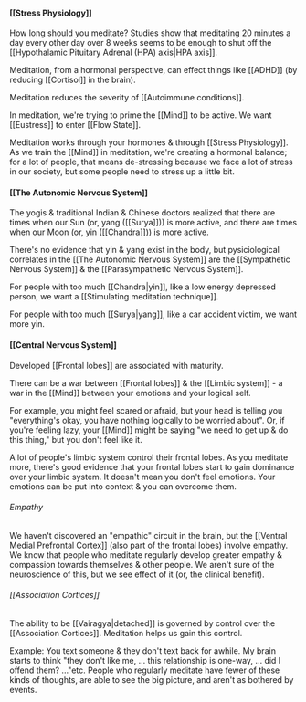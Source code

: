#### [[Stress Physiology]]
How long should you meditate?
Studies show that meditating 20 minutes a day every other day over 8 weeks seems to be enough to shut off the [[Hypothalamic Pituitary Adrenal (HPA) axis|HPA axis]].

Meditation, from a hormonal perspective, can effect things like [[ADHD]] (by reducing [[Cortisol]] in the brain).

Meditation reduces the severity of [[Autoimmune conditions]].

In meditation, we're trying to prime the [[Mind]] to be active.
We want [[Eustress]] to enter [[Flow State]].

Meditation works through your hormones & through [[Stress Physiology]].
As we train the [[Mind]] in meditation, we're creating a hormonal balance; for a lot of people, that means de-stressing because we face a lot of stress in our society, but some people need to stress up a little bit.

#### [[The Autonomic Nervous System]]

The yogis & traditional Indian & Chinese doctors realized that there are times when our Sun (or, yang ([[Surya]])) is more active, and there are times when our Moon (or, yin ([[Chandra]])) is more active.

There's no evidence that yin & yang exist in the body, but pysiciological correlates in the [[The Autonomic Nervous System]] are the [[Sympathetic Nervous System]] & the [[Parasympathetic Nervous System]].

For people with too much [[Chandra|yin]], like a low energy depressed person, we want a [[Stimulating meditation technique]].

For people with too much [[Surya|yang]], like a car accident victim, we want more yin.

#### [[Central Nervous System]]

Developed [[Frontal lobes]] are associated with maturity.

There can be a war between [[Frontal lobes]] & the [[Limbic system]] - a war in the [[Mind]] between your emotions and your logical self.

For example, you might feel scared or afraid, but your head is telling you "everything's okay, you have nothing logically to be worried about".
Or, if you're feeling lazy, your [[Mind]] might be saying "we need to get up & do this thing," but you don't feel like it.

A lot of people's limbic system control their frontal lobes. As you meditate more, there's good evidence that your frontal lobes start to gain dominance over your limbic system. It doesn't mean you don't feel emotions. Your emotions can be put into context & you can overcome them.

###### Empathy
We haven't discovered an "empathic" circuit in the brain, but the [[Ventral Medial Prefrontal Cortex]] (also part of the frontal lobes) involve empathy. We know that people who meditate regularly develop greater empathy & compassion towards themselves & other people. We aren't sure of the neuroscience of this, but we see effect of it (or, the clinical benefit).

 ###### [[Association Cortices]]
The ability to be [[Vairagya|detached]] is governed by control over the [[Association Cortices]]. Meditation helps us gain this control.

Example: You text someone & they don't text back for awhile. My brain starts to think "they don't like me, ... this relationship is one-way, ... did I offend them? ..."etc. People who regularly meditate have fewer of these kinds of thoughts, are able to see the big picture, and aren't as bothered by events.